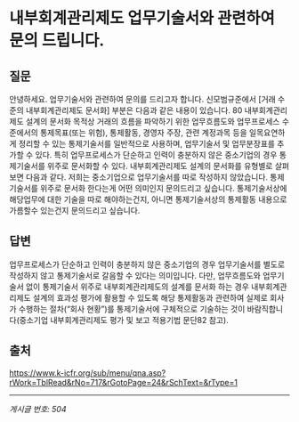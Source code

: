 # 내부회계관리제도 업무기술서와 관련하여 문의 드립니다.

## 질문
안녕하세요.
업무기술서와 관련하여 문의를 드리고자 합니다.
신모범규준에서 [거래 수준의 내부회계관리제도 문서화] 부분은 다음과 같은 내용이 있습니다.
80	내부회계관리제도 설계의 문서화 목적상 거래의 흐름을 파악하기 위한 업무흐름도와 업무프로세스 수준에서의 통제목표(또는 위험), 통제활동, 경영자 주장, 관련 계정과목 등을 일목요연하게 정리할 수 있는 통제기술서를 일반적으로 사용하며, 업무기술서 및 업무분장표를 추가할 수 있다. 특히 업무프로세스가 단순하고 인력이 충분하지 않은 중소기업의 경우 통제기술서를 위주로 문서화할 수 있다. 내부회계관리제도 설계의 문서화를 유형별로 살펴보면 다음과 같다.
저희는 중소기업으로 업무기술서를 따로 작성하지 않았습니다.
통제기술서를 위주로 문서화 한다는게 어떤 의미인지 문의드리고 싶습니다.
통제기술서상에 해당업무에 대한 기술을 따로 해야하는건지, 아니면 통제기술서상의 통제활동 내용으로 가름할수 있는건지
문의드리고 싶습니다.

## 답변
업무프로세스가 단순하고 인력이 충분하지 않은 중소기업의 경우 업무기술서를 별도로 작성하지 않고 통제기술서로 갈음할 수 있다는 의미입니다. 다만, 업무흐름도와 업무기술서 없이 통제기술서 위주로 내부회계관리제도의 설계를 문서화 하는 경우 내부회계관리제도 설계의 효과성 평가에 활용할 수 있도록 해당 통제활동과 관련하여 실제로 회사가 수행하는 절차(“회사 현황”)를 통제기술서에 구체적으로 기술하는 것이 바람직합니다(중소기업 내부회계관리제도 평가 및 보고 적용기법 문단82 참고).

## 출처
https://www.k-icfr.org/sub/menu/qna.asp?rWork=TblRead&rNo=717&rGotoPage=24&rSchText=&rType=1

---
*게시글 번호: 504*
